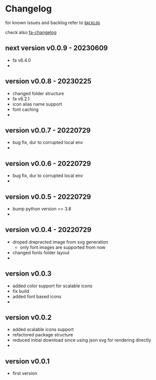 
# Changelog

for known issues and backlog refer to 
[`BACKLOG`](https://github.com/kr-g/pytkfaicons/blob/main/BACKLOG.md)


check also [fa-changelog](https://fontawesome.com/docs/changelog/)


## next version v0.0.9 - 20230609

- fa v6.4.0
-


## version v0.0.8 - 20230225

- changed folder structure
- fa v6.2.1
- icon alias name support
- font caching
- 


## version v0.0.7 - 20220729

- bug fix, dur to corrupted local env
- 


## version v0.0.6 - 20220729

- bug fix, dur to corrupted local env
- 


## version v0.0.5 - 20220729

- bump python version >= 3.8
- 


## version v0.0.4 - 20220729

- droped drepracted image from svg generation
  - only font images are supported from now 
- changed fonts folder layout
- 


## version v0.0.3

- added color support for scalable icons  
- fix build
- added font based icons
- 


## version v0.0.2

- added scalable icons support 
- refactored package structure
- reduced initial download since using json svg for rendering directly
- 


## version v0.0.1

- first version



